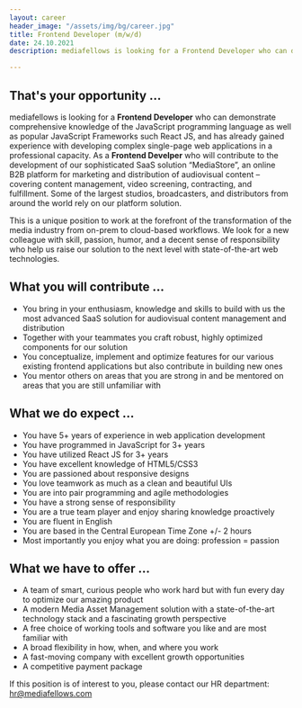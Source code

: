 ```yaml
---
layout: career
header_image: "/assets/img/bg/career.jpg"
title: Frontend Developer (m/w/d)
date: 24.10.2021
description: mediafellows is looking for a Frontend Developer who can demonstrate comprehensive knowledge of the JavaScript programming language as well as popular JavaScript Frameworks such React JS, and has already gained experience with developing complex single-page web applications in a professional capacity.

---
```


<div class="job-details mb-40">
        
<h2>That's your opportunity ...</h2>
          <p>
mediafellows is looking for a <strong>Frontend Developer</strong> who can demonstrate comprehensive knowledge of the JavaScript programming language as well as popular JavaScript Frameworks such React JS, and has already gained experience with developing complex single-page web applications in a professional capacity. As a <strong>Frontend Develper</strong> who will contribute to the development of our sophisticated SaaS solution “MediaStore”, an online B2B platform for marketing and distribution of audiovisual content – covering content management, video screening, contracting, and fulfillment. Some of the largest studios, broadcasters, and distributors from around the world rely on our platform solution.
        </p>
        <p>
This is a unique position to work at the forefront of the transformation of the media industry from on-prem to cloud-based workflows. We look for a new colleague with skill, passion, humor, and a decent sense of responsibility who help us raise our solution to the next level with state-of-the-art web technologies.
        </p>
        <p>
<h2>What you will contribute ...</h2>
<ul>
  <li>You bring in your enthusiasm, knowledge and skills to build with us the most advanced SaaS solution for audiovisual content management and distribution</li>
  <li>Together with your teammates you craft robust, highly optimized components for our solution</li>
  <li>You conceptualize, implement and optimize features for our various existing frontend applications but also contribute in building new ones</li>
  <li>You mentor others on areas that you are strong in and be mentored on areas that you are still unfamiliar with</li>
</ul>
</p>

<p>
<h2>What we do expect ...</h2>
<ul>
  <li>You have 5+ years of experience in web application development</li>
  <li>You have programmed in JavaScript for 3+ years</li>
  <li>You have utilized React JS for 3+ years</li>
  <li>You have excellent knowledge of HTML5/CSS3</li>
  <li>You are passioned about responsive designs</li>
  <li>You love teamwork as much as a clean and beautiful UIs</li>
  <li>You are into pair programming and agile methodologies</li>
  <li>You have a strong sense of responsibility</li>
  <li>You are a true team player and enjoy sharing knowledge proactively</li>
  <li>You are fluent in English</li>
  <li>You are based in the Central European Time Zone +/- 2 hours</li>
  <li>Most importantly you enjoy what you are doing: profession = passion</li>
</ul>
</p>

<p>
<h2>What we have to offer ...</h2>
<ul>
  <li>A team of smart, curious people who work hard but with fun every day to optimize our amazing product</li>
  <li>A modern Media Asset Management solution with a state-of-the-art technology stack and a fascinating growth perspective</li>
  <li>A free choice of working tools and software you like and are most familiar with</li>
  <li>A broad flexibility in how, when, and where you work</li>
  <li>A fast-moving company with excellent growth opportunities</li>
  <li>A competitive payment package</li>
</ul>
</p>
<p>
If this position is of interest to you, please contact our HR department: <a href="mailto:hr@mediafellows.com?subject=mediafellows - Frontend Developer">hr@mediafellows.com</a>
</p>

</div>